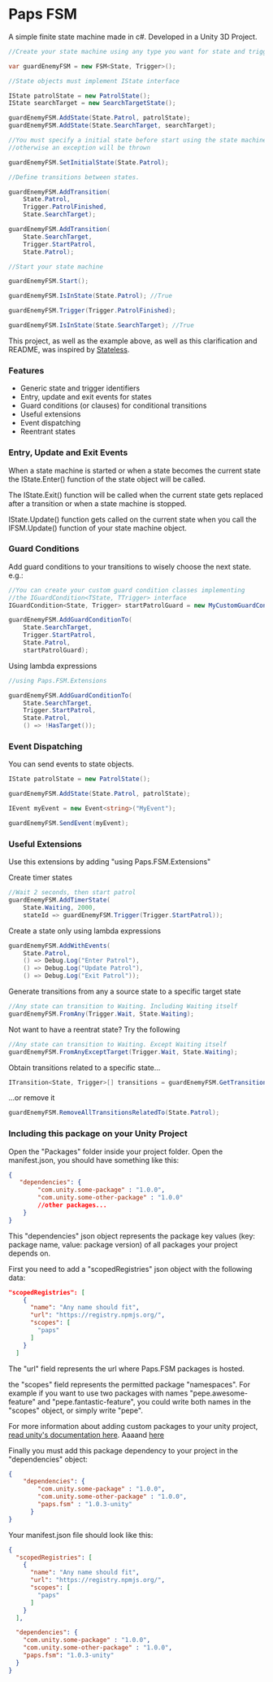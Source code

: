 # Paps FSM 

A simple finite state machine made in c#. Developed in a Unity 3D Project.

```csharp
//Create your state machine using any type you want for state and trigger identifiers

var guardEnemyFSM = new FSM<State, Trigger>();

//State objects must implement IState interface

IState patrolState = new PatrolState();
IState searchTarget = new SearchTargetState();

guardEnemyFSM.AddState(State.Patrol, patrolState);
guardEnemyFSM.AddState(State.SearchTarget, searchTarget);

//You must specify a initial state before start using the state machine
//otherwise an exception will be thrown

guardEnemyFSM.SetInitialState(State.Patrol);

//Define transitions between states.

guardEnemyFSM.AddTransition(
    State.Patrol, 
    Trigger.PatrolFinished, 
    State.SearchTarget);

guardEnemyFSM.AddTransition(
    State.SearchTarget, 
    Trigger.StartPatrol, 
    State.Patrol);

//Start your state machine

guardEnemyFSM.Start();

guardEnemyFSM.IsInState(State.Patrol); //True

guardEnemyFSM.Trigger(Trigger.PatrolFinished);

guardEnemyFSM.IsInState(State.SearchTarget); //True
```

This project, as well as the example above, as well as this clarification and README, was inspired by [Stateless](https://github.com/dotnet-state-machine/stateless).

### Features

 * Generic state and trigger identifiers
 * Entry, update and exit events for states
 * Guard conditions (or clauses) for conditional transitions
 * Useful extensions
 * Event dispatching
 * Reentrant states

### Entry, Update and Exit Events

When a state machine is started or when a state becomes the current state the IState.Enter() function of the state object will be called.

The IState.Exit() function will be called when the current state gets replaced after a transition or when a state machine is stopped.

IState.Update() function gets called on the current state when you call the IFSM.Update() function of your state machine object.

### Guard Conditions

Add guard conditions to your transitions to wisely choose the next state. e.g.:

```csharp
//You can create your custom guard condition classes implementing 
//the IGuardCondition<TState, TTrigger> interface
IGuardCondition<State, Trigger> startPatrolGuard = new MyCustomGuardCondition();

guardEnemyFSM.AddGuardConditionTo(
    State.SearchTarget, 
    Trigger.StartPatrol, 
    State.Patrol, 
    startPatrolGuard);
```

Using lambda expressions

```csharp
//using Paps.FSM.Extensions

guardEnemyFSM.AddGuardConditionTo(
    State.SearchTarget, 
    Trigger.StartPatrol, 
    State.Patrol, 
    () => !HasTarget());
```

### Event Dispatching

You can send events to state objects.

```csharp
IState patrolState = new PatrolState();

guardEnemyFSM.AddState(State.Patrol, patrolState);

IEvent myEvent = new Event<string>("MyEvent");

guardEnemyFSM.SendEvent(myEvent);
```

### Useful Extensions

Use this extensions by adding "using Paps.FSM.Extensions"

Create timer states

```csharp
//Wait 2 seconds, then start patrol
guardEnemyFSM.AddTimerState(
    State.Waiting, 2000, 
    stateId => guardEnemyFSM.Trigger(Trigger.StartPatrol));
```

Create a state only using lambda expressions

```csharp
guardEnemyFSM.AddWithEvents(
    State.Patrol, 
    () => Debug.Log("Enter Patrol"), 
    () => Debug.Log("Update Patrol"), 
    () => Debug.Log("Exit Patrol"));
```

Generate transitions from any a source state to a specific target state

```csharp
//Any state can transition to Waiting. Including Waiting itself
guardEnemyFSM.FromAny(Trigger.Wait, State.Waiting);
```

Not want to have a reentrat state? Try the following

```csharp
//Any state can transition to Waiting. Except Waiting itself
guardEnemyFSM.FromAnyExceptTarget(Trigger.Wait, State.Waiting);
```

Obtain transitions related to a specific state...

```csharp
ITransition<State, Trigger>[] transitions = guardEnemyFSM.GetTransitionsRelatedTo(State.Patrol);
```

...or remove it

```csharp
guardEnemyFSM.RemoveAllTransitionsRelatedTo(State.Patrol);
```

### Including this package on your Unity Project

Open the "Packages" folder inside your project folder. Open the manifest.json, you should have something like this:

```json
{
   "dependencies": {
        "com.unity.some-package" : "1.0.0",
        "com.unity.some-other-package" : "1.0.0"
        //other packages...
    }
}
```

This "dependencies" json object represents the package key values (key: package name, value: package version) of all packages your project depends on.

First you need to add a "scopedRegistries" json object with the following data:

```json
"scopedRegistries": [
    {
      "name": "Any name should fit",
      "url": "https://registry.npmjs.org/",
      "scopes": [
        "paps"
      ]
    }
  ]
```

The "url" field represents the url where Paps.FSM packages is hosted.

the "scopes" field represents the permitted package "namespaces". For example if you want to use two packages with names "pepe.awesome-feature" and "pepe.fantastic-feature", you could write both names in the "scopes" object, or simply write "pepe".

For more information about adding custom packages to your unity project, [read unity's documentation here](https://docs.unity3d.com/Manual/CustomPackages.html). Aaaand [here](https://docs.unity3d.com/Manual/upm-manifestPkg.html)

Finally you must add this package dependency to your project in the "dependencies" object:

```json
{
    "dependencies": {
        "com.unity.some-package" : "1.0.0",
        "com.unity.some-other-package" : "1.0.0",
        "paps.fsm" : "1.0.3-unity"
      }
}
```

Your manifest.json file should look like this:

```json
{
  "scopedRegistries": [
    {
      "name": "Any name should fit",
      "url": "https://registry.npmjs.org/",
      "scopes": [
        "paps"
      ]
    }
  ],

  "dependencies": {
    "com.unity.some-package" : "1.0.0",
    "com.unity.some-other-package" : "1.0.0",
    "paps.fsm": "1.0.3-unity"
  }
}
```